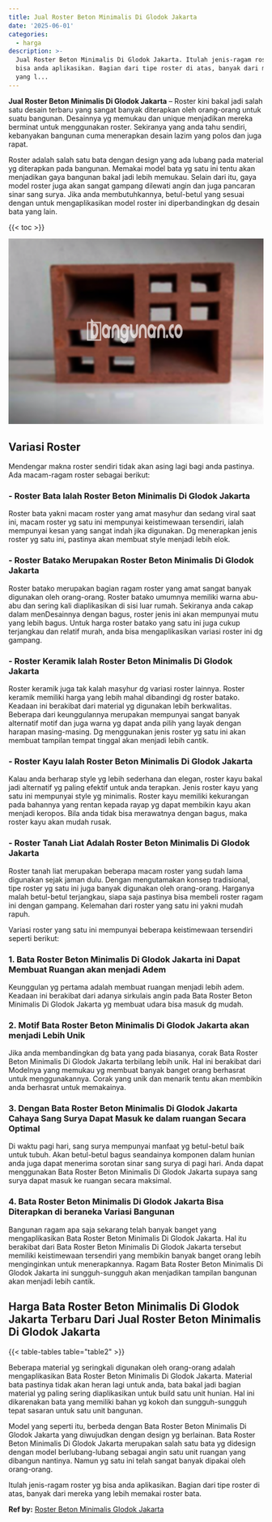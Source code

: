 ```yaml
---
title: Jual Roster Beton Minimalis Di Glodok Jakarta
date: '2025-06-01'
categories:
  - harga
description: >-
  Jual Roster Beton Minimalis Di Glodok Jakarta. Itulah jenis-ragam roster yg
  bisa anda aplikasikan. Bagian dari tipe roster di atas, banyak dari mereka
  yang l...
---
```


**Jual Roster Beton Minimalis Di Glodok Jakarta** – Roster kini bakal jadi salah satu desain terbaru yang sangat banyak diterapkan oleh orang-orang untuk suatu bangunan. Desainnya yg memukau dan unique menjadikan mereka berminat untuk menggunakan roster. Sekiranya yang anda tahu sendiri, kebanyakan bangunan cuma menerapkan desain lazim yang polos dan juga rapat.

Roster adalah salah satu bata dengan design yang ada lubang pada material yg diterapkan pada bangunan. Memakai model bata yg satu ini tentu akan menjadikan gaya bangunan bakal jadi lebih memukau. Selain dari itu, gaya model roster juga akan sangat gampang dilewati angin dan juga pancaran sinar sang surya. Jika anda membutuhkannya, betul-betul yang sesuai dengan untuk mengaplikasikan model roster ini diperbandingkan dg desain bata yang lain.

{{< toc >}}

![Jual Roster Beton Minimalis Di Glodok Jakarta](/images/bata-roster-minimalis-09.png)

## Variasi Roster

Mendengar makna roster sendiri tidak akan asing lagi bagi anda pastinya. Ada macam-ragam roster sebagai berikut:

### \- Roster Bata Ialah Roster Beton Minimalis Di Glodok Jakarta

Roster bata yakni macam roster yang amat masyhur dan sedang viral saat ini, macam roster yg satu ini mempunyai keistimewaan tersendiri, ialah mempunyai kesan yang sangat indah jika digunakan. Dg menerapkan jenis roster yg satu ini, pastinya akan membuat style menjadi lebih elok.

### \- Roster Batako Merupakan Roster Beton Minimalis Di Glodok Jakarta

Roster batako merupakan bagian ragam roster yang amat sangat banyak digunakan oleh orang-orang. Roster batako umumnya memiliki warna abu-abu dan sering kali diaplikasikan di sisi luar rumah. Sekiranya anda cakap dalam menDesainnya dengan bagus, roster jenis ini akan mempunyai mutu yang lebih bagus. Untuk harga roster batako yang satu ini juga cukup terjangkau dan relatif murah, anda bisa mengaplikasikan variasi roster ini dg gampang.

### \- Roster Keramik Ialah Roster Beton Minimalis Di Glodok Jakarta

Roster keramik juga tak kalah masyhur dg variasi roster lainnya. Roster keramik memiliki harga yang lebih mahal dibandingi dg roster batako. Keadaan ini berakibat dari material yg digunakan lebih berkwalitas. Beberapa dari keunggulannya merupakan mempunyai sangat banyak alternatif motif dan juga warna yg dapat anda pilih yang layak dengan harapan masing-masing. Dg menggunakan jenis roster yg satu ini akan membuat tampilan tempat tinggal akan menjadi lebih cantik.

### \- Roster Kayu Ialah Roster Beton Minimalis Di Glodok Jakarta

Kalau anda berharap style yg lebih sederhana dan elegan, roster kayu bakal jadi alternatif yg paling efektif untuk anda terapkan. Jenis roster kayu yang satu ini mempunyai style yg minimalis. Roster kayu memiliki kekurangan pada bahannya yang rentan kepada rayap yg dapat membikin kayu akan menjadi keropos. Bila anda tidak bisa merawatnya dengan bagus, maka roster kayu akan mudah rusak.

### \- Roster Tanah Liat Adalah Roster Beton Minimalis Di Glodok Jakarta

Roster tanah liat merupakan beberapa macam roster yang sudah lama digunakan sejak jaman dulu. Dengan mengutamakan konsep tradisional, tipe roster yg satu ini juga banyak digunakan oleh orang-orang. Harganya malah betul-betul terjangkau, siapa saja pastinya bisa membeli roster ragam ini dengan gampang. Kelemahan dari roster yang satu ini yakni mudah rapuh.

Variasi roster yang satu ini mempunyai beberapa keistimewaan tersendiri seperti berikut:

### 1\. Bata Roster Beton Minimalis Di Glodok Jakarta ini Dapat Membuat Ruangan akan menjadi Adem

Keunggulan yg pertama adalah membuat ruangan menjadi lebih adem. Keadaan ini berakibat dari adanya sirkulais angin pada Bata Roster Beton Minimalis Di Glodok Jakarta yg membuat udara bisa masuk dg mudah.

### 2\. Motif Bata Roster Beton Minimalis Di Glodok Jakarta akan menjadi Lebih Unik

Jika anda membandingkan dg bata yang pada biasanya, corak Bata Roster Beton Minimalis Di Glodok Jakarta terbilang lebih unik. Hal ini berakibat dari Modelnya yang memukau yg membuat banyak banget orang berhasrat untuk menggunakannya. Corak yang unik dan menarik tentu akan membikin anda berhasrat untuk memakainya.

### 3\. Dengan Bata Roster Beton Minimalis Di Glodok Jakarta Cahaya Sang Surya Dapat Masuk ke dalam ruangan Secara Optimal

Di waktu pagi hari, sang surya mempunyai manfaat yg betul-betul baik untuk tubuh. Akan betul-betul bagus seandainya komponen dalam hunian anda juga dapat menerima sorotan sinar sang surya di pagi hari. Anda dapat menggunakan Bata Roster Beton Minimalis Di Glodok Jakarta supaya sang surya dapat masuk ke ruangan secara maksimal.

### 4\. Bata Roster Beton Minimalis Di Glodok Jakarta Bisa Diterapkan di beraneka Variasi Bangunan

Bangunan ragam apa saja sekarang telah banyak banget yang mengaplikasikan Bata Roster Beton Minimalis Di Glodok Jakarta. Hal itu berakibat dari Bata Roster Beton Minimalis Di Glodok Jakarta tersebut memiliki keistimewaan tersendiri yang membikin banyak banget orang lebih menginginkan untuk menerapkannya. Ragam Bata Roster Beton Minimalis Di Glodok Jakarta ini sungguh-sungguh akan menjadikan tampilan bangunan akan menjadi lebih cantik.

## Harga Bata Roster Beton Minimalis Di Glodok Jakarta Terbaru Dari Jual Roster Beton Minimalis Di Glodok Jakarta

{{< table-tables table="table2" >}}

Beberapa material yg seringkali digunakan oleh orang-orang adalah mengaplikasikan Bata Roster Beton Minimalis Di Glodok Jakarta. Material bata pastinya tidak akan heran lagi untuk anda, bata bakal jadi bagian material yg paling sering diaplikasikan untuk build satu unit hunian. Hal ini dikarenakan bata yang memiliki bahan yg kokoh dan sungguh-sungguh tepat sasaran untuk satu unit bangunan.

Model yang seperti itu, berbeda dengan Bata Roster Beton Minimalis Di Glodok Jakarta yang diwujudkan dengan design yg berlainan. Bata Roster Beton Minimalis Di Glodok Jakarta merupakan salah satu bata yg didesign dengan model berlubang-lubang sebagai angin satu unit ruangan yang dibangun nantinya. Namun yg satu ini telah sangat banyak dipakai oleh orang-orang.

Itulah jenis-ragam roster yg bisa anda aplikasikan. Bagian dari tipe roster di atas, banyak dari mereka yang lebih memakai roster bata.

**Ref by:** [Roster Beton Minimalis Glodok Jakarta](https://id.wikipedia.org/wiki/Roster)
